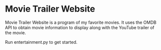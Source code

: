 # Movie Trailer Website

Movie Trailer Website is a program of my favorite movies. It uses the OMDB API to obtain movie information
to display along with the YouTube trailer of the movie. 

Run entertainment.py to get started.